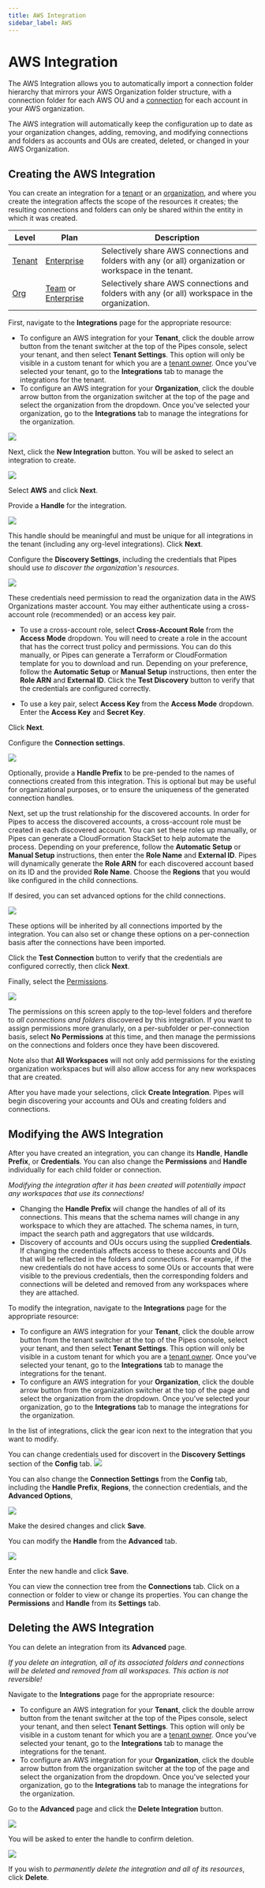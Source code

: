 ```yaml
---
title: AWS Integration
sidebar_label: AWS
---
```


# AWS Integration

The AWS Integration allows you to automatically import a connection folder hierarchy that mirrors your AWS Organization folder structure, with a connection folder for each AWS OU and a [connection](/pipes/docs/connections) for each account in your AWS organization.

The AWS integration will automatically keep the configuration up to date as your organization changes, adding, removing, and modifying connections and folders as accounts and OUs are created, deleted, or changed in your AWS Organization.


## Creating the AWS Integration

You can create an integration for a [tenant](/pipes/docs/tenants/) or an [organization]((/pipes/docs/organizations)), and where you create the integration affects the scope of the resources it creates; the resulting connections and folders can only be shared within the entity in which it was created.

| Level                        | Plan                       | Description
|------------------------------|----------------------------|----------------
| [Tenant](/pipes/docs/tenants) | [Enterprise](/pipes/docs/plans/enterprise) | Selectively share AWS connections and folders with any (or all) organization or workspace in the tenant.
| [Org](/pipes/docs/organizations) | [Team](/pipes/docs/plans/team) or [Enterprise](/pipes/docs/plans/enterprise)  | Selectively share AWS connections and folders with any (or all) workspace in the organization.


First, navigate to the **Integrations** page for the appropriate resource:
- To configure an AWS integration for your **Tenant**, click the double arrow button from the tenant switcher at the top of the Pipes console, select your tenant, and then select **Tenant Settings**. This option will only be visible in a custom tenant for which you are a [tenant owner](people#tenant-roles).  Once you've selected your tenant, go to the **Integrations** tab to manage the integrations for the tenant.
- To configure an AWS integration for your **Organization**, click the double arrow button from the organization switcher at the top of the page and select the organization from the dropdown.  Once you've selected your organization, go to the **Integrations** tab to manage the integrations for the organization.



![](/images/docs/pipes/org-integrations-tab.png)

Next, click the **New Integration** button. You will be asked to select an integration to create.

![](/images/docs/pipes/org-integrations-new-aws.png)

Select **AWS** and click **Next**.

Provide a **Handle** for the integration.  

![](/images/docs/pipes/org-integrations-aws-handle.png)

This handle should be meaningful and must be unique for all integrations in the tenant (including any org-level integrations).  Click **Next**.


Configure the **Discovery Settings**, including the credentials that Pipes should use *to discover the organization's resources*.  

![](/images/docs/pipes/org-integrations-aws-discovery.png)


These credentials need permission to read the organization data in the AWS Organizations master account.  You may either authenticate using a cross-account role (recommended) or an access key pair.

- To use a cross-account role, select **Cross-Account Role** from the **Access Mode** dropdown.  You will need to create a role in the account that has the correct trust policy and permissions.  You can do this manually, or Pipes can generate a Terraform or CloudFormation template for you to download and run.  Depending on your preference, follow the **Automatic Setup** or **Manual Setup** instructions, then enter the **Role ARN** and **External ID**.  Click the **Test Discovery** button to verify that the credentials are configured correctly.

- To use a key pair, select **Access Key** from the **Access Mode** dropdown. Enter the **Access Key** and **Secret Key**.

Click **Next**.

Configure the **Connection settings**.

![](/images/docs/pipes/org-integrations-aws-setup.png)


Optionally, provide a **Handle Prefix** to be pre-pended to the names of connections created from this integration. This is optional but may be useful for organizational purposes, or to ensure the uniqueness of the generated connection handles.

Next, set up the trust relationship for the discovered accounts.  In order for Pipes to access the discovered accounts, a cross-account role must be created in each discovered account.  You can set these roles up manually, or Pipes can generate a CloudFormation StackSet to help automate the process. Depending on your preference, follow the **Automatic Setup** or **Manual Setup** instructions, then enter the **Role Name** and **External ID**.  Pipes will dynamically generate the **Role ARN** for each discovered account based on its ID and the provided **Role Name**.  Choose the **Regions** that you would like configured in the child connections.  

If desired, you can set advanced options for the child connections.  

![](/images/docs/pipes/org-integrations-aws-setup-advanced.png)

These options will be inherited by all connections imported by the integration.  You can also set or change these options on a per-connection basis after the connections have been imported.

<!--  this is redundant with the screenshot now...
- **Default region**: This region will be used for calls to global APIs. Defaults to us-east-1 for commercial accounts, the closest region to Turbot Pipes, and us-gov-west-1 for GovCloud accounts.
- **Max retry attempts**: The maximum number of attempts (including the initial call) that Turbot Pipes will make for failing API calls. Defaults to 9 and must be greater than or equal to 1.
- **Min error retry delay**: The minimum retry delay in milliseconds after which retries will be performed. Defaults to 25ms and must be greater than or equal to 1ms.
- **Ignore error codes**: List of AWS error codes to ignore for all queries. By default, common not found error codes are ignored and will still be ignored even if this option is not set.
-->



Click the **Test Connection** button to verify that the credentials are configured correctly, then click **Next**.


Finally, select the [Permissions](/pipes/docs/tenants/connections#permissions).  

![](/images/docs/pipes/org-integrations-perms.png)


The permissions on this screen apply to the top-level folders and therefore to *all connections and folders* discovered by this integration.  If you want to assign permissions more granularly, on a per-subfolder or per-connection basis, select **No Permissions** at this time, and then manage the permissions on the connections and folders once they have been discovered.

Note also that **All Workspaces** will not only add permissions for the existing organization workspaces but will also allow access for any new workspaces that are created.

After you have made your selections, click **Create Integration**.  Pipes will begin discovering your accounts and OUs and creating folders and connections.


## Modifying the AWS Integration

After you have created an integration, you can change its **Handle**, **Handle Prefix**, or **Credentials**.  You can also change the **Permissions** and **Handle** individually for each child folder or connection.

*Modifying the integration after it has been created will potentially impact any workspaces that use its connections!*
- Changing the **Handle Prefix** will change the handles of all of its connections.
This means that the schema names will change in any workspace to which they are attached.  The schema names, in turn, impact the search path and aggregators that use wildcards.
- Discovery of accounts and OUs occurs using the supplied **Credentials**.  If changing the credentials affects access to these accounts and OUs that will be reflected in the folders and connections. For example, if the new credentials do not have access to some OUs or accounts that were visible to the previous credentials, then the corresponding folders and connections will be deleted and removed from any workspaces where they are attached.

To modify the integration, navigate to the **Integrations** page for the appropriate resource:
- To configure an AWS integration for your **Tenant**, click the double arrow button from the tenant switcher at the top of the Pipes console, select your tenant, and then select **Tenant Settings**. This option will only be visible in a custom tenant for which you are a [tenant owner](people#tenant-roles).  Once you've selected your tenant, go to the **Integrations** tab to manage the integrations for the tenant.
- To configure an AWS integration for your **Organization**, click the double arrow button from the organization switcher at the top of the page and select the organization from the dropdown.  Once you've selected your organization, go to the **Integrations** tab to manage the integrations for the organization.


In the list of integrations, click the gear icon next to the integration that you want to modify.

You can change credentials used for discovert in the **Discovery Settings** section of the **Config** tab.
![](/images/docs/pipes/org-integrations-aws-settings-config-discovery.png)

You can also change the **Connection Settings** from the **Config** tab, including the **Handle Prefix**, **Regions**, the connection credentials, and the **Advanced Options**,

![](/images/docs/pipes/org-integrations-aws-settings-config-connection.png)

Make the desired changes and click **Save**.


You can modify the **Handle** from the **Advanced** tab.

![](/images/docs/pipes/org-integrations-aws-settings-advanced.png)

Enter the new handle and click **Save**.

You can view the connection tree from the **Connections** tab.  Click on a connection or folder to view or change its properties. You can change the **Permissions** and **Handle** from its **Settings** tab.


## Deleting the AWS Integration

You can delete an integration from its **Advanced** page.

*If you delete an integration, all of its associated folders and connections will be deleted and removed from all workspaces.  This action is not reversible!*

Navigate to the **Integrations** page for the appropriate resource:
- To configure an AWS integration for your **Tenant**, click the double arrow button from the tenant switcher at the top of the Pipes console, select your tenant, and then select **Tenant Settings**. This option will only be visible in a custom tenant for which you are a [tenant owner](people#tenant-roles).  Once you've selected your tenant, go to the **Integrations** tab to manage the integrations for the tenant.
- To configure an AWS integration for your **Organization**, click the double arrow button from the organization switcher at the top of the page and select the organization from the dropdown.  Once you've selected your organization, go to the **Integrations** tab to manage the integrations for the organization.



Go to the **Advanced** page and click the **Delete Integration** button. 

![](/images/docs/pipes/org-integrations-aws-settings-advanced.png)

You will be asked to enter the handle to confirm deletion. 

![](/images/docs/pipes/org-integrations-aws-delete-confirm.png)

If you wish to *permanently delete the integration and all of its resources*, click **Delete**.